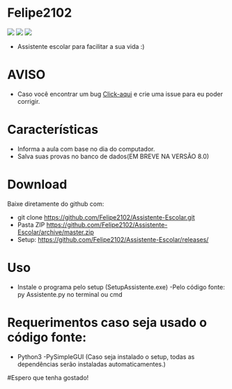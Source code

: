 # Felipe2102

![](https://img.shields.io/badge/Assistente%20escolar-ALL%20VERSIONS-blue)
![](https://img.shields.io/badge/plataforma-win32--win64--source-blue?style=flat&logo=appveyor)
![](https://img.shields.io/badge/python-3.x.x-blue)

 - Assistente escolar para facilitar a sua vida :)

# AVISO
- Caso você encontrar um bug [Click-aqui](https://github.com/Felipe2102/Assistente-Escolar/issues/new) e crie uma issue para eu poder corrigir.


# Características
  - Informa a aula com base no dia do computador.
  - Salva suas provas no banco de dados(EM BREVE NA VERSÃO 8.0)
 
# Download
Baixe diretamente do github com:
 - git clone https://github.com/Felipe2102/Assistente-Escolar.git
 - Pasta ZIP https://github.com/Felipe2102/Assistente-Escolar/archive/master.zip
 - Setup: https://github.com/Felipe2102/Assistente-Escolar/releases/

# Uso
 - Instale o programa pelo setup (SetupAssistente.exe)
 -Pelo código fonte: py Assistente.py no terminal ou cmd

# Requerimentos caso seja usado o código fonte:
 - Python3 
 -PySimpleGUI
 (Caso seja instalado o setup, todas as dependências serão instaladas automaticamentes.)

#Espero que tenha gostado!
